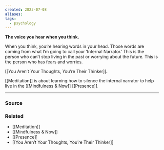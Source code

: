 ```yaml
---
created: 2023-07-08
aliases: 
tags:
  - psychology
---
```

**The voice you hear when you think.**

When you think, you’re hearing words in your head. Those words are coming from what I’m going to call your ‘Internal Narrator.’ This is the person who can’t stop living in the past or worrying about the future. This is the person who has fears and worries.

[[You Aren’t Your Thoughts, You’re Their Thinker]].

[[Meditation]] is about learning how to silence the internal narrator to help live in the [[Mindfulness & Now]] [[Presence]].

****
### Source

### Related
- [[Meditation]] 
- [[Mindfulness & Now]] 
- [[Presence]] 
- [[You Aren’t Your Thoughts, You’re Their Thinker]]